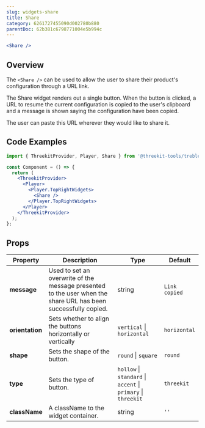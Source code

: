 ```yaml
---
slug: widgets-share
title: Share
category: 6261727455090d002780b880
parentDoc: 62b381c6798771004e5b994c
---
```


```jsx
<Share />
```

## Overview

The `<Share />` can be used to allow the user to share their product's configuration through a URL link.

The Share widget renders out a single button. When the button is clicked, a URL to resume the current configuration is copied to the user's clipboard and a message is shown saying the configuration have been copied.

The user can paste this URL wherever they would like to share it.

## Code Examples

```jsx
import { ThreekitProvider, Player, Share } from '@threekit-tools/treble';

const Component = () => {
  return (
    <ThreekitProvider>
      <Player>
        <Player.TopRightWidgets>
          <Share />
        </Player.TopRightWidgets>
      </Player>
    </ThreekitProvider>
  );
};
```

## Props

| Property        | Description                                                                                                    | Type                                                          | Default       |
| --------------- | -------------------------------------------------------------------------------------------------------------- | ------------------------------------------------------------- | ------------- |
| **message**     | Used to set an overwrite of the message presented to the user when the share URL has been successfully copied. | string                                                        | `Link copied` |
| **orientation** | Sets whether to align the buttons horizontally or vertically                                                   | `vertical` \| `horizontal`                                    | `horizontal`  |
| **shape**       | Sets the shape of the button.                                                                                  | `round` \| `square`                                           | `round`       |
| **type**        | Sets the type of button.                                                                                       | `hollow` \| `standard` \| `accent` \| `primary` \| `threekit` | `threekit`    |
| **className**   | A className to the widget container.                                                                           | string                                                        | `''`          |

